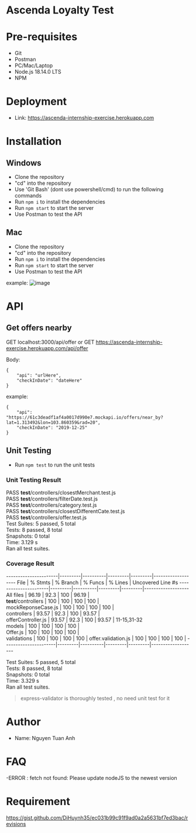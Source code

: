 # Ascenda Loyalty Test

# Pre-requisites
- Git
- Postman
- PC/Mac/Laptop
- Node.js 18.14.0 LTS
- NPM
# Deployment
- Link: https://ascenda-internship-exercise.herokuapp.com
# Installation

## Windows
- Clone the repository
- "cd" into the repository
- Use 'Git Bash' (dont use powershell/cmd) to run the following commands
- Run `npm i` to install the dependencies
- Run `npm start` to start the server
- Use Postman to test the API
## Mac
- Clone the repository
- "cd" into the repository
- Run `npm i` to install the dependencies
- Run `npm start` to start the server
- Use Postman to test the API

example:
![image](https://user-images.githubusercontent.com/67695658/218424794-7d872ccf-2aec-4961-8f95-62258665eb87.png)


# API
## Get offers nearby
GET localhost:3000/api/offer 
or
GET https://ascenda-internship-exercise.herokuapp.com/api/offer

Body:
```
{
    "api": "urlHere",
    "checkInDate": "dateHere"
}
```
example:
```
{
    "api": "https://61c3deadf1af4a0017d990e7.mockapi.io/offers/near_by?lat=1.313492&lon=103.860359&rad=20",
    "checkInDate": "2019-12-25"
}
```

## Unit Testing
- Run `npm test` to run the unit tests
### Unit Testing Result

 PASS  __test__/controllers/closestMerchant.test.js            
 PASS  __test__/controllers/filterDate.test.js      
 PASS  __test__/controllers/category.test.js    
 PASS  __test__/controllers/closestDifferentCate.test.js    
 PASS  __test__/controllers/offer.test.js              
Test Suites: 5 passed, 5 total              
Tests:       8 passed, 8 total        
Snapshots:   0 total        
Time:        3.129 s        
Ran all test suites.        
### Coverage Result
----------------------|---------|----------|---------|---------|-------------------
File                  | % Stmts | % Branch | % Funcs | % Lines | Uncovered Line #s 
----------------------|---------|----------|---------|---------|-------------------
All files             |   96.19 |     92.3 |     100 |   96.19 |                   
 __test__/controllers |     100 |      100 |     100 |     100 |                   
  mockReponseCase.js  |     100 |      100 |     100 |     100 |                   
 controllers          |   93.57 |     92.3 |     100 |   93.57 |                   
  offerController.js  |   93.57 |     92.3 |     100 |   93.57 | 11-15,31-32       
 models               |     100 |      100 |     100 |     100 |                   
  Offer.js            |     100 |      100 |     100 |     100 |                   
 validations          |     100 |      100 |     100 |     100 | 
  offer.validation.js |     100 |      100 |     100 |     100 | 
----------------------|---------|----------|---------|---------|-------------------

Test Suites: 5 passed, 5 total      
Tests:       8 passed, 8 total  
Snapshots:   0 total    
Time:        3.329 s    
Ran all test suites.    

> express-validator is thoroughly tested , no need unit test for it 

# Author
- Name: Nguyen Tuan Anh

# FAQ
-ERROR : fetch not found:
Please update nodeJS to the newest version
# Requirement
https://gist.github.com/DiHuynh35/ec031b99c91f9ad0a2a5631bf7ed3bac/revisions

